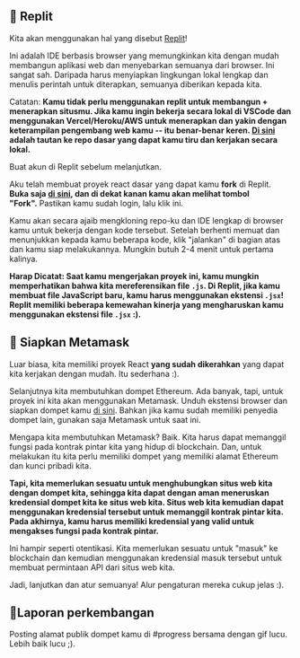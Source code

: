 ## 🤯 Replit

Kita akan menggunakan hal yang disebut [Replit](https://replit.com/~)!

Ini adalah IDE berbasis browser yang memungkinkan kita dengan mudah membangun aplikasi web dan menyebarkan semuanya dari browser. Ini sangat sah. Daripada harus menyiapkan lingkungan lokal lengkap dan menulis perintah untuk diterapkan, semuanya diberikan kepada kita.

Catatan: **Kamu tidak perlu menggunakan replit untuk membangun + menerapkan situsmu. Jika kamu ingin bekerja secara lokal di VSCode dan menggunakan Vercel/Heroku/AWS untuk menerapkan dan yakin dengan keterampilan pengembang web kamu -- itu benar-benar keren. [Di sini](https://github.com/buildspace/buildspace-nft-course-starter) adalah tautan ke repo dasar yang dapat kamu tiru dan kerjakan secara lokal.**

Buat akun di Replit sebelum melanjutkan.

Aku telah membuat proyek react dasar yang dapat kamu **fork** di Replit. **Buka saja [di sini](https://replit.com/@adilanchian/nft-starter-project?v=1), dan di dekat kanan kamu akan melihat tombol "Fork".** Pastikan kamu sudah login, lalu klik ini.

Kamu akan secara ajaib mengkloning repo-ku dan IDE lengkap di browser kamu untuk bekerja dengan kode tersebut. Setelah berhenti memuat dan menunjukkan kepada kamu beberapa kode, klik "jalankan" di bagian atas dan kamu siap melakukannya. Mungkin butuh 2-4 menit untuk pertama kalinya.

**Harap Dicatat: Saat kamu mengerjakan proyek ini, kamu mungkin memperhatikan bahwa kita mereferensikan file `.js`. Di Replit, jika kamu membuat file JavaScript baru, kamu harus menggunakan ekstensi `.jsx`! Replit memiliki beberapa kemewahan kinerja yang mengharuskan kamu menggunakan ekstensi file `.jsx` :).**

## 🦊 Siapkan Metamask

Luar biasa, kita memiliki proyek React **yang sudah dikerahkan** yang dapat kita kerjakan dengan mudah. Itu sederhana :).

Selanjutnya kita membutuhkan dompet Ethereum. Ada banyak, tapi, untuk proyek ini kita akan menggunakan Metamask. Unduh ekstensi browser dan siapkan dompet kamu [di sini](https://metamask.io/download.html). Bahkan jika kamu sudah memiliki penyedia dompet lain, gunakan saja Metamask untuk saat ini.

Mengapa kita membutuhkan Metamask? Baik. Kita harus dapat memanggil fungsi pada kontrak pintar kita yang hidup di blockchain. Dan, untuk melakukan itu kita perlu memiliki dompet yang memiliki alamat Ethereum dan kunci pribadi kita.

**Tapi, kita memerlukan sesuatu untuk menghubungkan situs web kita dengan dompet kita, sehingga kita dapat dengan aman meneruskan kredensial dompet kita ke situs web kita. Situs web kita kemudian dapat menggunakan kredensial tersebut untuk memanggil kontrak pintar kita. Pada akhirnya, kamu harus memiliki kredensial yang valid untuk mengakses fungsi pada kontrak pintar.**

Ini hampir seperti otentikasi. Kita memerlukan sesuatu untuk "masuk" ke blockchain dan kemudian menggunakan kredensial masuk tersebut untuk membuat permintaan API dari situs web kita.

Jadi, lanjutkan dan atur semuanya! Alur pengaturan mereka cukup jelas :).

## 🚨Laporan perkembangan

Posting alamat publik dompet kamu di #progress bersama dengan gif lucu. Lebih baik lucu ;).
